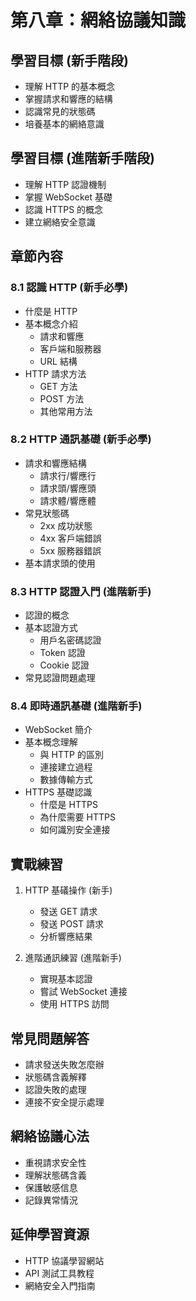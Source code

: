 # 第八章：網絡協議知識

## 學習目標 (新手階段)
- 理解 HTTP 的基本概念
- 掌握請求和響應的結構
- 認識常見的狀態碼
- 培養基本的網絡意識

## 學習目標 (進階新手階段)
- 理解 HTTP 認證機制
- 掌握 WebSocket 基礎
- 認識 HTTPS 的概念
- 建立網絡安全意識

## 章節內容

### 8.1 認識 HTTP (新手必學)
- 什麼是 HTTP
- 基本概念介紹
  - 請求和響應
  - 客戶端和服務器
  - URL 結構
- HTTP 請求方法
  - GET 方法
  - POST 方法
  - 其他常用方法

### 8.2 HTTP 通訊基礎 (新手必學)
- 請求和響應結構
  - 請求行/響應行
  - 請求頭/響應頭
  - 請求體/響應體
- 常見狀態碼
  - 2xx 成功狀態
  - 4xx 客戶端錯誤
  - 5xx 服務器錯誤
- 基本請求頭的使用

### 8.3 HTTP 認證入門 (進階新手)
- 認證的概念
- 基本認證方式
  - 用戶名密碼認證
  - Token 認證
  - Cookie 認證
- 常見認證問題處理

### 8.4 即時通訊基礎 (進階新手)
- WebSocket 簡介
- 基本概念理解
  - 與 HTTP 的區別
  - 連接建立過程
  - 數據傳輸方式
- HTTPS 基礎認識
  - 什麼是 HTTPS
  - 為什麼需要 HTTPS
  - 如何識別安全連接

## 實戰練習
1. HTTP 基礒操作 (新手)
   - 發送 GET 請求
   - 發送 POST 請求
   - 分析響應結果

2. 進階通訊練習 (進階新手)
   - 實現基本認證
   - 嘗試 WebSocket 連接
   - 使用 HTTPS 訪問

## 常見問題解答
- 請求發送失敗怎麼辦
- 狀態碼含義解釋
- 認證失敗的處理
- 連接不安全提示處理

## 網絡協議心法
- 重視請求安全性
- 理解狀態碼含義
- 保護敏感信息
- 記錄異常情況

## 延伸學習資源
- HTTP 協議學習網站
- API 測試工具教程
- 網絡安全入門指南